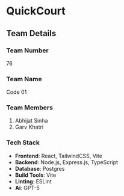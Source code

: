 # QuickCourt

## Team Details

### Team Number
76

### Team Name
Code 01

### Team Members
1. Abhijat Sinha
2. Garv Khatri

### Tech Stack
- **Frontend**: React, TailwindCSS, Vite
- **Backend**: Node.js, Express.js, TypeScript
- **Database**: Postgres
- **Build Tools**: Vite
- **Linting**: ESLint
- **Ai**: GPT-5
